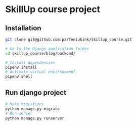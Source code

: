 # SkillUp course project

## Installation
```bash
git clone git@github.com:parfeniukink/skillup_course.git

# Go to the Django application folder
cd skillup_course/blog/backend/

# Install dependencies
pipenv install
# Activate virtual envirnonment
pipenv shell
```

## Run django project
```bash
# Make migrations
python manage.py migrate
# Run server
python manage.py runserver
```